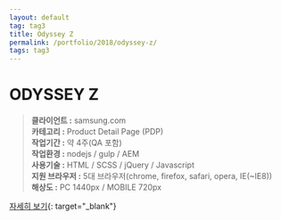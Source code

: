 ```yaml
---
layout: default
tag: tag3
title: Odyssey Z
permalink: /portfolio/2018/odyssey-z/
tags: tag3
---
```

# ODYSSEY Z
> **클라이언트 :** samsung.com   
> **카테고리 :** Product Detail Page (PDP)   
> **작업기간 :** 약 4주(QA 포함)   
> **작업환경 :** nodejs / gulp / AEM   
> **사용기술 :** HTML / SCSS / jQuery / Javascript   
> **지원 브라우저 :** 5대 브라우저(chrome, firefox, safari, opera, IE(~IE8))   
> **해상도 :** PC 1440px / MOBILE 720px   

[자세히 보기](/src/2018/odyssey_z){: target="_blank"}
